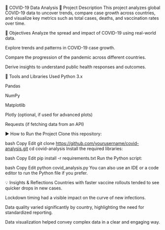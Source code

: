 🦠 COVID-19 Data Analysis
📌 Project Description
This project analyzes global COVID-19 data to uncover trends, compare case growth across countries, and visualize key metrics such as total cases, deaths, and vaccination rates over time.

🎯 Objectives
Analyze the spread and impact of COVID-19 using real-world data.

Explore trends and patterns in COVID-19 case growth.

Compare the progression of the pandemic across different countries.

Derive insights to understand public health responses and outcomes.

🧰 Tools and Libraries Used
Python 3.x

Pandas

NumPy

Matplotlib

Plotly (optional, if used for advanced plots)

Requests (if fetching data from an API)

▶️ How to Run the Project
Clone this repository:

bash
Copy
Edit
git clone https://github.com/yourusername/covid-analysis.git
cd covid-analysis
Install the required libraries:

bash
Copy
Edit
pip install -r requirements.txt
Run the Python script:

bash
Copy
Edit
python covid_analysis.py
You can also use an IDE or a code editor to run the Python file if you prefer.

💡 Insights & Reflections
Countries with faster vaccine rollouts tended to see quicker drops in new cases.

Lockdown timing had a visible impact on the curve of new infections.

Data quality varied significantly by country, highlighting the need for standardized reporting.

Data visualization helped convey complex data in a clear and engaging way.

